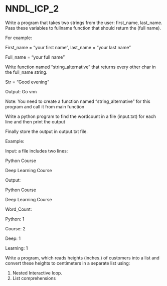 # NNDL_ICP_2
Write a program that takes two strings from the user: first_name, last_name. Pass these variables to fullname function that should return the (full name).
   
  For example: 
    
  First_name = “your first name”, last_name = “your last name” 
       
  Full_name = “your full name” 
  
  Write function named “string_alternative” that returns every other char in the full_name string. 
  
  Str = “Good evening”
  
  Output: Go vnn 

Note: You need to create a function named “string_alternative” for this program and call it from main function

Write a python program to find the wordcount in a file (input.txt) for each line and then print the output

  Finally store the output in output.txt file. 

Example:

Input: a file includes two lines:

   Python Course
   
   Deep Learning Course

Output:

  Python Course

  Deep Learning Course

  Word_Count:

  Python: 1

  Course: 2

  Deep: 1

  Learning: 1

Write a program, which reads heights (inches.) of customers into a list and convert these
heights to centimeters in a separate list using:

1) Nested Interactive loop.
2)  List comprehensions
